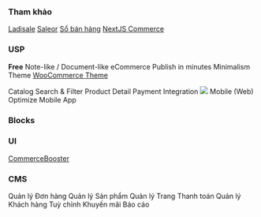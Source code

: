 ### Tham khảo
[Ladisale](https://www.ladisales.vn/)
[Saleor](https://saleor.io/)
[Sổ bán hàng](https://sobanhang.com/)
[NextJS Commerce](https://nextjs.org/commerce)



### USP
**Free**
Note-like / Document-like eCommerce
Publish in minutes
Minimalism Theme
	[WooCommerce Theme](https://woocommerce.com/customize/)
	
Catalog
	Search & Filter
	Product Detail
Payment Integration
	![](https://w.ladicdn.com/s750x450/5c7362c6c417ab07e5196b05/group-3451-1-20220831084813.png)
Mobile (Web) Optimize
Mobile App


### Blocks



### UI
[CommerceBooster](https://www.divante.com/commercebooster)

### CMS
Quản lý Đơn hàng
Quản lý Sản phẩm
Quản lý Trang Thanh toán
Quản lý Khách hàng
Tuỳ chỉnh Khuyến mãi
Báo cáo